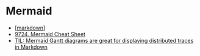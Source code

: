 Mermaid
=======


* [[markdown]]
* [9724. Mermaid Cheat Sheet](https://jojozhuang.github.io/tutorial/mermaid-cheat-sheet/)
* [TIL: Mermaid Gantt diagrams are great for displaying distributed traces in Markdown](https://brycemecum.com/2023/03/31/til-mermaid-tracing/)

[//begin]: # "Autogenerated link references for markdown compatibility"
[markdown]: markdown.md "MarkDown"
[//end]: # "Autogenerated link references"